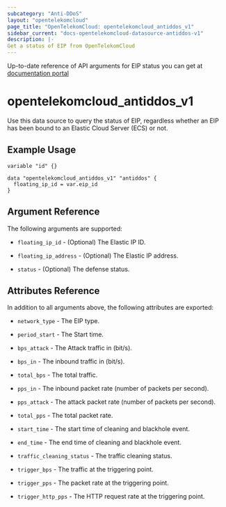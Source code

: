 ```yaml
---
subcategory: "Anti-DDoS"
layout: "opentelekomcloud"
page_title: "OpenTelekomCloud: opentelekomcloud_antiddos_v1"
sidebar_current: "docs-opentelekomcloud-datasource-antiddos-v1"
description: |-
Get a status of EIP from OpenTelekomCloud
---
```


Up-to-date reference of API arguments for EIP status you can get at
[documentation portal](https://docs.otc.t-systems.com/anti-ddos/api-ref/api/anti-ddos_apis/querying_the_list_of_defense_statuses_of_eips.html#antiddos-02-0023)

# opentelekomcloud_antiddos_v1

Use this data source to query the status of EIP, regardless whether an EIP has been bound to an Elastic Cloud Server (ECS) or not.

## Example Usage

```hcl
variable "id" {}

data "opentelekomcloud_antiddos_v1" "antiddos" {
  floating_ip_id = var.eip_id
}
```

## Argument Reference

The following arguments are supported:

* `floating_ip_id` - (Optional) The Elastic IP ID.

* `floating_ip_address` - (Optional) The Elastic IP address.

* `status` - (Optional) The defense status.

## Attributes Reference

In addition to all arguments above, the following attributes are exported:

* `network_type` - The EIP type.

* `period_start` - The Start time.

* `bps_attack` - The Attack traffic in (bit/s).

* `bps_in` - The inbound traffic in (bit/s).

* `total_bps` - The total traffic.

* `pps_in` - The inbound packet rate (number of packets per second).

* `pps_attack` - The attack packet rate (number of packets per second).

* `total_pps` - The total packet rate.

* `start_time` - The start time of cleaning and blackhole event.

* `end_time` - The end time of cleaning and blackhole event.

* `traffic_cleaning_status` - The traffic cleaning status.

* `trigger_bps` - The traffic at the triggering point.

* `trigger_pps` - The packet rate at the triggering point.

* `trigger_http_pps` - The HTTP request rate at the triggering point.
